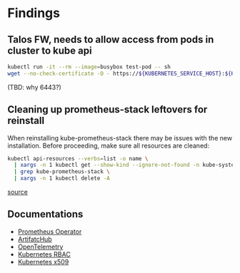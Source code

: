 # Findings

## Talos FW, needs to allow access from pods in cluster to kube api

```bash
kubectl run -it --rm --image=busybox test-pod -- sh
wget --no-check-certificate -O - https://${KUBERNETES_SERVICE_HOST}:${KUBERNETES_SERVICE_PORT}
```

(TBD: why 6443?)

## Cleaning up prometheus-stack leftovers for reinstall

When reinstalling kube-prometheus-stack there may be issues with the new installation.
Before proceeding, make sure all resources are cleaned:

```bash
kubectl api-resources --verbs=list -o name \
  | xargs -n 1 kubectl get --show-kind --ignore-not-found -n kube-system -o name \
  | grep kube-prometheus-stack \
  | xargs -n 1 kubectl delete -A
```

[source](https://github.com/prometheus-community/helm-charts/issues/1762)

## Documentations

- [Prometheus Operator](https://prometheus-operator.dev/docs/getting-started/introduction/)
- [ArtifatcHub](https://artifacthub.io)
- [OpenTelemetry](https://opentelemetry.io)
- [Kubernetes RBAC](https://kubernetes.io/docs/reference/access-authn-authz/rbac/)
- [Kubernetes x509](https://kubernetes.io/docs/reference/access-authn-authz/authentication/#x509-client-certificates)
